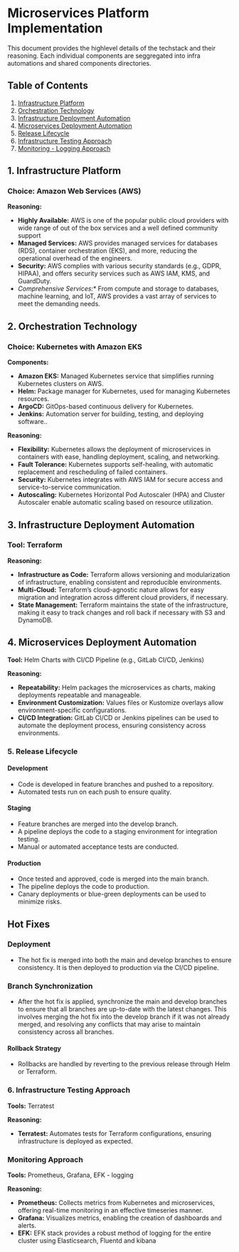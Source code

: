 # Microservices Platform Implementation

This document provides the highlevel details of the techstack and their reasoning. Each individual components are seggregated into infra automations and shared components directories.

## Table of Contents
1. [Infrastructure Platform](#infrastructure-platform)
2. [Orchestration Technology](#orchestration-technology)
3. [Infrastructure Deployment Automation](#infrastructure-deployment-automation)
4. [Microservices Deployment Automation](#microservices-deployment-automation)
5. [Release Lifecycle](#release-lifecycle)
6. [Infrastructure Testing Approach](#infrastructure-testing-approach)
7. [Monitoring - Logging Approach](#monitoring-logging-approach)

## 1. Infrastructure Platform

### Choice: **Amazon Web Services (AWS)**

**Reasoning:**
- **Highly Available:**  AWS is one of the popular public cloud providers with  wide range of out of the box services  and a well defined community support     
- **Managed Services:** AWS provides managed services for databases (RDS), container orchestration (EKS), and more, reducing the operational overhead of the engineers.
- **Security:** AWS complies with various security standards (e.g., GDPR, HIPAA), and offers security services such as AWS IAM, KMS, and GuardDuty.
- **Comprehensive Services*:** From compute and storage to databases, machine learning, and IoT, AWS provides a vast array of services to meet the demanding needs. 

## 2. Orchestration Technology

### Choice: **Kubernetes with Amazon EKS**

**Components:**
- **Amazon EKS:** Managed Kubernetes service that simplifies running Kubernetes clusters on AWS.
- **Helm:** Package manager for Kubernetes, used for managing Kubernetes resources.
- **ArgoCD:** GitOps-based continuous delivery for Kubernetes.
- **Jenkins:** Automation server for building, testing, and deploying software..

**Reasoning:**
- **Flexibility:** Kubernetes allows the deployment of microservices in containers with ease, handling deployment, scaling, and networking.
- **Fault Tolerance:** Kubernetes supports self-healing, with automatic replacement and rescheduling of failed containers.
- **Security:** Kubernetes integrates with AWS IAM for secure access and service-to-service communication.
- **Autoscaling:** Kubernetes Horizontal Pod Autoscaler (HPA) and Cluster Autoscaler enable automatic scaling based on resource utilization.

## 3. Infrastructure Deployment Automation

### Tool: **Terraform**

**Reasoning:**
- **Infrastructure as Code:** Terraform allows versioning and modularization of infrastructure, enabling consistent and reproducible environments.
- **Multi-Cloud:** Terraform’s cloud-agnostic nature allows for easy migration and integration across different cloud providers, if necessary.
- **State Management:** Terraform maintains the state of the infrastructure, making it easy to track changes and roll back if necessary with S3 and DynamoDB.

## 4. Microservices Deployment Automation

**Tool:** Helm Charts with CI/CD Pipeline (e.g., GitLab CI/CD, Jenkins)

**Reasoning:**

* **Repeatability:** Helm packages the microservices as charts, making deployments repeatable and manageable.
* **Environment Customization:** Values files or Kustomize overlays allow environment-specific configurations.
* **CI/CD Integration:** GitLab CI/CD or Jenkins pipelines can be used to automate the deployment process, ensuring consistency across environments.

### 5. Release Lifecycle

#### Development
* Code is developed in feature branches and pushed to a repository.
* Automated tests run on each push to ensure quality.

#### Staging
* Feature branches are merged into the develop branch.
* A pipeline deploys the code to a staging environment for integration testing.
* Manual or automated acceptance tests are conducted.

#### Production
* Once tested and approved, code is merged into the main branch.
* The pipeline deploys the code to production.
* Canary deployments or blue-green deployments can be used to minimize risks.

## Hot Fixes

### Deployment
* The hot fix is merged into both the main and develop branches to ensure consistency. It is then deployed to production via the CI/CD pipeline.

### Branch Synchronization
* After the hot fix is applied, synchronize the main and develop branches to ensure that all branches are up-to-date with the latest changes. This involves merging the hot fix into the develop branch if it was not already merged, and resolving any conflicts that may arise to maintain consistency across all branches.


#### Rollback Strategy
* Rollbacks are handled by reverting to the previous release through Helm or Terraform.

### 6. Infrastructure Testing Approach

**Tools:** Terratest

**Reasoning:**

* **Terratest:** Automates tests for Terraform configurations, ensuring infrastructure is deployed as expected. 


### Monitoring Approach

**Tools:** Prometheus, Grafana, EFK - logging

**Reasoning:**

* **Prometheus:** Collects metrics from Kubernetes and microservices, offering real-time monitoring in an effective timeseries manner.
* **Grafana:** Visualizes metrics, enabling the creation of dashboards and alerts.
* **EFK:** EFK stack provides a robust method of logging for the entire cluster using  Elasticsearch, Fluentd and kibana



